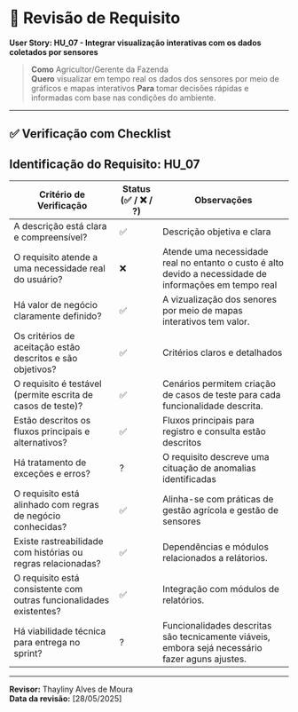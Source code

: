 # 🧪 Revisão de Requisito

**User Story: HU_07 - Integrar visualização interativas com os dados coletados por sensores**

>**Como** Agricultor/Gerente da Fazenda  
> **Quero** visualizar em tempo real os dados dos sensores por meio de gráficos e mapas interativos
> **Para** tomar decisões rápidas e informadas com base nas condições do ambiente.


---

## ✅ Verificação com Checklist

**Identificação do Requisito:** HU_07
--------------------------------------------------------------------------------------------------------------
| Critério de Verificação                                              | Status (✅ / ❌ / ?) | Observações |
|----------------------------------------------------------------------|-----------------------|-------------|
| A descrição está clara e compreensível?                              |           ✅            |Descrição objetiva e clara|
| O requisito atende a uma necessidade real do usuário?                |           ❌            |Atende uma necessidade real no entanto o custo é alto devido a necessidade de informações em tempo real|
| Há valor de negócio claramente definido?                             |           ✅            |A vizualização dos senores por meio de mapas interativos tem valor.|
| Os critérios de aceitação estão descritos e são objetivos?           |           ✅            |Critérios claros e detalhados|
| O requisito é testável (permite escrita de casos de teste)?          |           ✅            |Cenários permitem criação de casos de teste para cada funcionalidade descrita.|
| Estão descritos os fluxos principais e alternativos?                 |           ✅            |Fluxos principais para registro e consulta estão descritos|
| Há tratamento de exceções e erros?                                   |            ?            |O requisito descreve uma cituação de anomalias identificadas|
| O requisito está alinhado com regras de negócio conhecidas?          |           ✅            |Alinha-se com práticas de gestão agrícola e gestão de sensores|
| Existe rastreabilidade com histórias ou regras relacionadas?         |           ✅            |Dependências e módulos relacionados a relátorios.|
| O requisito está consistente com outras funcionalidades existentes?  |           ✅            |Integração com módulos de relatórios.|
| Há viabilidade técnica para entrega no sprint?                       |            ?            |Funcionalidades descritas são tecnicamente viáveis, embora sejá necessário fazer aguns ajustes.|
--------------------------------------------------------------------------------------------------------------

**Revisor:** Thayliny Alves de Moura  
**Data da revisão:** [28/05/2025]
